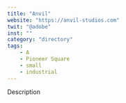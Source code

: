 ```yaml
---
title: "Anvil"
website: "https://anvil-studios.com"
twit: "@adobe"
inst: ""
category: "directory"
tags:
    - A
    - Pioneer Square
    - small
    - industrial
---
```


Description
